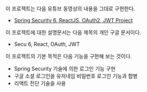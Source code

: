 이 프로젝트는 다음 유튜브 동영상의 내용을 그대로 구현한다.  
* [Spring Security 6, ReactJS, OAuth2, JWT Project](https://youtu.be/Kzx8MKA7Q0Y)

이 프로젝트에 대한 설명문서는 다음 제목의 개인 구글 문서이다.
* Secu 6, React, OAuth, JWT

이 프로젝트의 기본 목적은 다음 기능을 구현해 보는 것이다.
* Spring Security 기술에 의한 로그인 기능 구현
* 구글 소셜 로그인을 유저네임 비밀번호 로그인 기능과 합병
* 리액트 전단 기술을 사용
